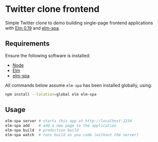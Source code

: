 # Twitter clone frontend

Simple Twitter clone to demo building single-page frontend applications with [Elm 0.19](https://elm-lang.org/) and [elm-spa](https://elm-spa.dev).

## Requirements

Ensure the following software is installed:
  * [Node](https://nodejs.org)
  * [Elm](https://elm-lang.org/)
  * [elm-spa](https://elm-spa.dev)

All commands below assume `elm-spa` has been installed globally, using:

```bash
npm install --location=global elm elm-spa
```

## Usage

```bash
elm-spa server # starts this app at http://localhost:1234
elm-spa add    # add a new page to the application
elm-spa build  # production build
elm-spa watch  # runs build as you code (without the server)
```
